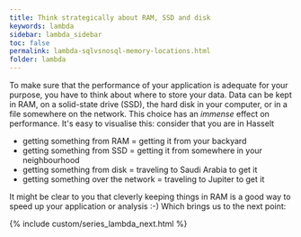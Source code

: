 ```yaml
---
title: Think strategically about RAM, SSD and disk
keywords: lambda
sidebar: lambda_sidebar
toc: false
permalink: lambda-sqlvsnosql-memory-locations.html
folder: lambda
---
```


To make sure that the performance of your application is adequate for your purpose, you have to think about where to store your data. Data can be kept in RAM, on a solid-state drive (SSD), the hard disk in your computer, or in a file somewhere on the network. This choice has an _immense_ effect on performance. It's easy to visualise this: consider that you are in Hasselt
- getting something from RAM = getting it from your backyard
- getting something from SSD = getting it from somewhere in your neighbourhood
- getting something from disk = traveling to Saudi Arabia to get it
- getting something over the network = traveling to Jupiter to get it

It might be clear to you that cleverly keeping things in RAM is a good way to speed up your application or analysis :-) Which brings us to the next point:

{% include custom/series_lambda_next.html %}

